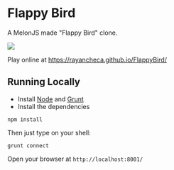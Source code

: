Flappy Bird
===========

A MelonJS made "Flappy Bird" clone.

![](http://i.imgur.com/Slbvt65.png)

Play online at https://rayancheca.github.io/FlappyBird/

## Running Locally

- Install [Node](http://nodejs.org/download/) and [Grunt](http://gruntjs.com/)
- Install the dependencies

```
npm install
```

Then just type on your shell:

```
grunt connect
```

Open your browser at `http://localhost:8001/`

